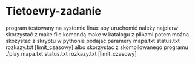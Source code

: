 # Tietoevry-zadanie
program testowany na systemie linux
aby uruchomić należy najpierw skorzystać z make file komendą make w katalogu z plikami
potem można skozystać z skryptu w pythonie podajać paramery mapa.txt status.txt rozkazy.txt [limit_czasowy]
albo skorzystać z skompilowanego programu ./play mapa.txt status.txt rozkazy.txt [limit_czasowy]
